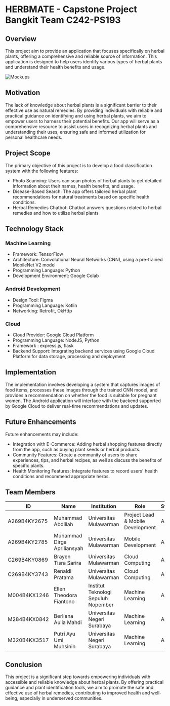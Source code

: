 # HERBMATE - Capstone Project Bangkit Team C242-PS193

## Overview

This project aim to provide an application that focuses specifically on herbal plants, offering a comprehensive and reliable source of information. This application is designed to help users identify various types of herbal plants and understand their health benefits and usage.

![Mockups](https://storage.googleapis.com/herbmate-models/Data-Image/HerbMate.jpg)


## Motivation

The lack of knowledge about herbal plants is a significant barrier to their effective use as natural remedies. By providing individuals with reliable and practical guidance on identifying and using herbal plants, we aim to empower users to harness their potential benefits. Our app will serve as a comprehensive resource to assist users in recognizing herbal plants and understanding their uses, ensuring safe and informed utilization for personal healthcare needs.

## Project Scope

The primary objective of this project is to develop a food classification system with the following features:
- Photo Scanning: Users can scan photos of herbal plants to get detailed information about their names, health benefits, and usage.
- Disease-Based Search: The app offers tailored herbal plant recommendations for natural treatments based on specific health conditions.
- Herbal Remedies Chatbot: Chatbot answers questions related to herbal remedies and how to utilize herbal plants

## Technology Stack

### Machine Learning
- Framework: TensorFlow
- Architecture: Convolutional Neural Networks (CNN), using a pre-trained MobileNet V2 model
- Programming Language: Python
- Development Environment: Google Colab

### Android Development
- Design Tool: Figma
- Programming Language: Kotlin
- Networking: Retrofit, OkHttp

### Cloud
- Cloud Provider: Google Cloud Platform
- Programming Language: NodeJS, Python
- Framework : express.js, flask
- Backend Support: Integrating backend services using Google Cloud Platform for data storage, processing and deployment
 

## Implementation

The implementation involves developing a system that captures images of food items, processes these images through the trained CNN model, and provides a recommendation on whether the food is suitable for pregnant women. The Android application will interface with the backend supported by Google Cloud to deliver real-time recommendations and updates.

## Future Enhancements

Future enhancements may include:
- Integration with E-Commerce: Adding herbal shopping features directly from the app, such as buying plant seeds or herbal products.
- Community Features: Create a community of users to share experiences, tips, and herbal recipes, as well as discuss the benefits of specific plants.
- Health Monitoring Features: Integrate features to record users' health conditions and recommend appropriate herbs.

## Team Members

| ID           | Name                            | Institution                          | Role                                | Status  |
|--------------|---------------------------------|--------------------------------------|-------------------------------------|---------|
| A269B4KY2675 | Muhammad Abdillah               | Universitas Mulawarman               | Project Lead & Mobile Development   | Active  |
| A269B4KY2785 | Muhammad Dirga Apriliansyah     | Universitas Mulawarman               | Mobile Development                  | Active  |
| C269B4KY0869 | Brayen Tisra Sarira             | Universitas Mulawarman               | Cloud Computing                     | Active  |
| C269B4KY3743 | Renaldi Pratama                 | Universitas Mulawarman               | Cloud Computing                     | Active  |
| M004B4KX1246 | Ellen Theodora Fiantono         | Institut Teknologi Sepuluh Nopember  | Machine Learning                    | Active  |
| M284B4KX0842 | Berliana Aulia Mahdi            | Universitas Negeri Surabaya          | Machine Learning                    | Active  |
| M320B4KX3517 | Putri Ayu Umi Muhsinin          | Universitas Negeri Surabaya          | Machine Learning                    | Active  |

## Conclusion

This project is a significant step towards empowering individuals with accessible and reliable knowledge about herbal plants. By offering practical guidance and plant identification tools, we aim to promote the safe and effective use of herbal remedies, contributing to improved health and well-being, especially in underserved communities.

